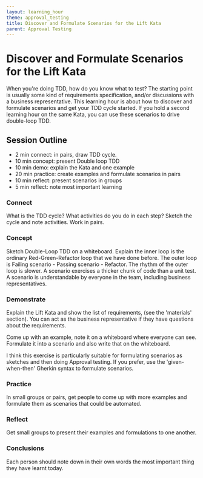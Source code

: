 ```yaml
---
layout: learning_hour
theme: approval_testing
title: Discover and Formulate Scenarios for the Lift Kata
parent: Approval Testing
---
```

# Discover and Formulate Scenarios for the Lift Kata

When you're doing TDD, how do you know what to test? The starting point is usually some kind of requirements specification, and/or discussions with a business representative. This learning hour is about how to discover and formulate scenarios and get your TDD cycle started. If you hold a second learning hour on the same Kata, you can use these scenarios to drive double-loop TDD.


## Session Outline

* 2 min connect: in pairs, draw TDD cycle.
* 10 min concept: present Double loop TDD  
* 10 min demo: explain the Kata and one example
* 20 min practice: create examples and formulate scenarios in pairs
* 10 min reflect: present scenarios in groups
* 5 min reflect: note most important learning


### Connect
What is the TDD cycle? What activities do you do in each step? Sketch the cycle and note activities. Work in pairs.

### Concept
Sketch Double-Loop TDD on a whiteboard. Explain the inner loop is the ordinary Red-Green-Refactor loop that we have done before. The outer loop is Failing scenario - Passing scenario - Refactor. The rhythm of the outer loop is slower. A scenario exercises a thicker chunk of code than a unit test. A scenario is understandable by everyone in the team, including business representatives.

### Demonstrate
Explain the Lift Kata and show the list of requirements, (see the 'materials' section). You can act as the business representative if they have questions about the requirements. 

Come up with an example, note it on a whiteboard where everyone can see. Formulate it into a scenario and also write that on the whiteboard.

I think this exercise is particularly suitable for formulating scenarios as sketches and then doing Approval testing. If you prefer, use the 'given-when-then' Gherkin syntax to formulate scenarios.

### Practice
In small groups or pairs, get people to come up with more examples and formulate them as scenarios that could be automated. 

### Reflect
Get small groups to present their examples and formulations to one another. 

### Conclusions
Each person should note down in their own words the most important thing they have learnt today.